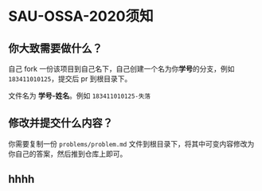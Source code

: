 # SAU-OSSA-2020须知

## 你大致需要做什么？

自己 fork 一份该项目到自己名下，自己创建一个名为你**学号**的分支，例如 `183411010125`，提交后 pr 到根目录下。

文件名为 **学号-姓名**。例如 `183411010125-失落`

## 修改并提交什么内容？

你需要复制一份 `problems/problem.md` 文件到根目录下，将其中可变内容修改为你自己的答案，然后推到仓库上即可。

## hhhh